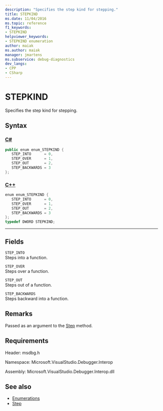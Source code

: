 ```yaml
---
description: "Specifies the step kind for stepping."
title: STEPKIND
ms.date: 11/04/2016
ms.topic: reference
f1_keywords:
- STEPKIND
helpviewer_keywords:
- STEPKIND enumeration
author: maiak
ms.author: maiak
manager: jmartens
ms.subservice: debug-diagnostics
dev_langs:
- CPP
- CSharp
---
```

# STEPKIND

Specifies the step kind for stepping.

## Syntax

### [C#](#tab/csharp)
```csharp
public enum enum_STEPKIND { 
   STEP_INTO      = 0,
   STEP_OVER      = 1,
   STEP_OUT       = 2,
   STEP_BACKWARDS = 3
};
```
### [C++](#tab/cpp)
```cpp
enum enum_STEPKIND { 
   STEP_INTO      = 0,
   STEP_OVER      = 1,
   STEP_OUT       = 2,
   STEP_BACKWARDS = 3
};
typedef DWORD STEPKIND;
```
---

## Fields
 `STEP_INTO`\
 Steps into a function.

 `STEP_OVER`\
 Steps over a function.

 `STEP_OUT`\
 Steps out of a function.

 `STEP_BACKWARDS`\
 Steps backward into a function.

## Remarks
 Passed as an argument to the [Step](../../../extensibility/debugger/reference/idebugprocess3-step.md) method.

## Requirements
 Header: msdbg.h

 Namespace: Microsoft.VisualStudio.Debugger.Interop

 Assembly: Microsoft.VisualStudio.Debugger.Interop.dll

## See also
- [Enumerations](../../../extensibility/debugger/reference/enumerations-visual-studio-debugging.md)
- [Step](../../../extensibility/debugger/reference/idebugprocess3-step.md)
